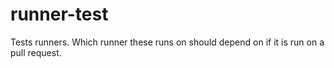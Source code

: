 # runner-test

Tests runners. Which runner these runs on should depend on if it is run on a pull request.
